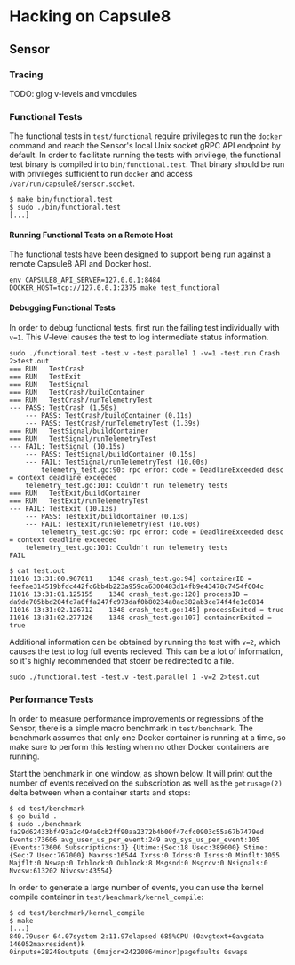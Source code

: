 # Hacking on Capsule8

## Sensor

### Tracing

TODO: glog v-levels and vmodules

### Functional Tests

The functional tests in `test/functional` require privileges to run
the `docker` command and reach the Sensor's local Unix socket gRPC API
endpoint by default. In order to facilitate running the tests with
privilege, the functional test binary is compiled into
`bin/functional.test`. That binary should be run with privileges
sufficient to run `docker` and access `/var/run/capsule8/sensor.socket`.


```
$ make bin/functional.test
$ sudo ./bin/functional.test
[...]
```

#### Running Functional Tests on a Remote Host

The functional tests have been designed to support being run against a
remote Capsule8 API and Docker host.

```
env CAPSULE8_API_SERVER=127.0.0.1:8484 DOCKER_HOST=tcp://127.0.0.1:2375 make test_functional

```

#### Debugging Functional Tests

In order to debug functional tests, first run the failing test
individually with `v=1`. This V-level causes the test to log
intermediate status information.

```
sudo ./functional.test -test.v -test.parallel 1 -v=1 -test.run Crash 2>test.out
=== RUN   TestCrash
=== RUN   TestExit
=== RUN   TestSignal
=== RUN   TestCrash/buildContainer
=== RUN   TestCrash/runTelemetryTest
--- PASS: TestCrash (1.50s)
    --- PASS: TestCrash/buildContainer (0.11s)
    --- PASS: TestCrash/runTelemetryTest (1.39s)
=== RUN   TestSignal/buildContainer
=== RUN   TestSignal/runTelemetryTest
--- FAIL: TestSignal (10.15s)
    --- PASS: TestSignal/buildContainer (0.15s)
    --- FAIL: TestSignal/runTelemetryTest (10.00s)
    	telemetry_test.go:90: rpc error: code = DeadlineExceeded desc = context deadline exceeded
	telemetry_test.go:101: Couldn't run telemetry tests
=== RUN   TestExit/buildContainer
=== RUN   TestExit/runTelemetryTest
--- FAIL: TestExit (10.13s)
    --- PASS: TestExit/buildContainer (0.13s)
    --- FAIL: TestExit/runTelemetryTest (10.00s)
    	telemetry_test.go:90: rpc error: code = DeadlineExceeded desc = context deadline exceeded
	telemetry_test.go:101: Couldn't run telemetry tests
FAIL
```

```
$ cat test.out
I1016 13:31:00.967011    1348 crash_test.go:94] containerID = feefae314519bfdc442fc6bb4b223a959ca6300483d14fb9e43478c7454f604c
I1016 13:31:01.125155    1348 crash_test.go:120] processID = da9de705bbd204fc7a0ffa247fc973daf0b80234a0ac382ab3ce74f4fe1c0814
I1016 13:31:02.126712    1348 crash_test.go:145] processExited = true
I1016 13:31:02.277126    1348 crash_test.go:107] containerExited = true
```

Additional information can be obtained by running the test with `v=2`,
which causes the test to log full events recieved. This can be a lot
of information, so it's highly recommended that stderr be redirected
to a file.

```
sudo ./functional.test -test.v -test.parallel 1 -v=2 2>test.out
```

### Performance Tests

In order to measure performance improvements or regressions of the
Sensor, there is a simple macro benchmark in `test/benchmark`. The
benchmark assumes that only one Docker container is running at a time,
so make sure to perform this testing when no other Docker containers
are running.

Start the benchmark in one window, as shown below. It will print out
the number of events received on the subscription as well as the
`getrusage(2)` delta between when a container starts and stops:

```
$ cd test/benchmark
$ go build .
$ sudo ./benchmark 
fa29d62433bf493a2c494a0cb2ff90aa2372b4b00f47cfc0903c55a67b7479ed Events:73606 avg_user_us_per_event:249 avg_sys_us_per_event:105 {Events:73606 Subscriptions:1} {Utime:{Sec:18 Usec:389000} Stime:{Sec:7 Usec:767000} Maxrss:16544 Ixrss:0 Idrss:0 Isrss:0 Minflt:1055 Majflt:0 Nswap:0 Inblock:0 Oublock:8 Msgsnd:0 Msgrcv:0 Nsignals:0 Nvcsw:613202 Nivcsw:43554}
```

In order to generate a large number of events, you can use the kernel
compile container in `test/benchmark/kernel_compile`:

```
$ cd test/benchmark/kernel_compile
$ make
[...]
840.79user 64.07system 2:11.97elapsed 685%CPU (0avgtext+0avgdata 146052maxresident)k
0inputs+28248outputs (0major+24220864minor)pagefaults 0swaps
```
